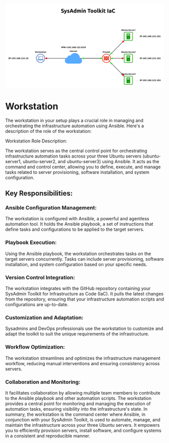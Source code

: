 ![sysadmin](sysadmin.png)

# Workstation

The workstation in your setup plays a crucial role in managing and orchestrating the infrastructure automation using Ansible. Here's a description of the role of the workstation:

Workstation Role Description:

The workstation serves as the central control point for orchestrating infrastructure automation tasks across your three Ubuntu servers (ubuntu-server1, ubuntu-server2, and ubuntu-server3) using Ansible. It acts as the command and control center, allowing you to define, execute, and manage tasks related to server provisioning, software installation, and system configuration.

## Key Responsibilities:

### Ansible Configuration Management:

The workstation is configured with Ansible, a powerful and agentless automation tool.
It holds the Ansible playbook, a set of instructions that define tasks and configurations to be applied to the target servers.
### Playbook Execution:

Using the Ansible playbook, the workstation orchestrates tasks on the target servers concurrently.
Tasks can include server provisioning, software installation, and system configuration based on your specific needs.
### Version Control Integration:

The workstation integrates with the GitHub repository containing your SysAdmin Toolkit for Infrastructure as Code (IaC).
It pulls the latest changes from the repository, ensuring that your infrastructure automation scripts and configurations are up-to-date.
### Customization and Adaptation:

Sysadmins and DevOps professionals use the workstation to customize and adapt the toolkit to suit the unique requirements of the infrastructure.
### Workflow Optimization:

The workstation streamlines and optimizes the infrastructure management workflow, reducing manual interventions and ensuring consistency across servers.
### Collaboration and Monitoring:

It facilitates collaboration by allowing multiple team members to contribute to the Ansible playbook and other automation scripts.
The workstation provides a central point for monitoring and managing the execution of automation tasks, ensuring visibility into the infrastructure's state.
In summary, the workstation is the command center where Ansible, in conjunction with your SysAdmin Toolkit, is used to automate, manage, and maintain the infrastructure across your three Ubuntu servers. It empowers you to efficiently provision servers, install software, and configure systems in a consistent and reproducible manner.

